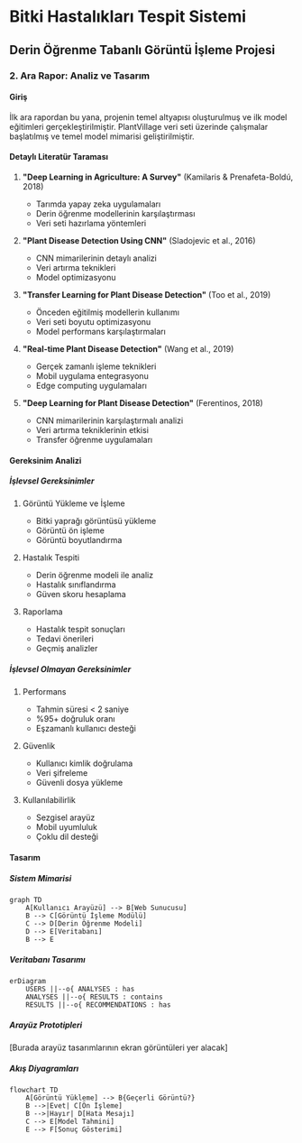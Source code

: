 # Bitki Hastalıkları Tespit Sistemi
## Derin Öğrenme Tabanlı Görüntü İşleme Projesi

### 2. Ara Rapor: Analiz ve Tasarım

#### Giriş
İlk ara rapordan bu yana, projenin temel altyapısı oluşturulmuş ve ilk model eğitimleri gerçekleştirilmiştir. PlantVillage veri seti üzerinde çalışmalar başlatılmış ve temel model mimarisi geliştirilmiştir.

#### Detaylı Literatür Taraması

1. **"Deep Learning in Agriculture: A Survey"** (Kamilaris & Prenafeta-Boldú, 2018)
   - Tarımda yapay zeka uygulamaları
   - Derin öğrenme modellerinin karşılaştırması
   - Veri seti hazırlama yöntemleri

2. **"Plant Disease Detection Using CNN"** (Sladojevic et al., 2016)
   - CNN mimarilerinin detaylı analizi
   - Veri artırma teknikleri
   - Model optimizasyonu

3. **"Transfer Learning for Plant Disease Detection"** (Too et al., 2019)
   - Önceden eğitilmiş modellerin kullanımı
   - Veri seti boyutu optimizasyonu
   - Model performans karşılaştırmaları

4. **"Real-time Plant Disease Detection"** (Wang et al., 2019)
   - Gerçek zamanlı işleme teknikleri
   - Mobil uygulama entegrasyonu
   - Edge computing uygulamaları

5. **"Deep Learning for Plant Disease Detection"** (Ferentinos, 2018)
   - CNN mimarilerinin karşılaştırmalı analizi
   - Veri artırma tekniklerinin etkisi
   - Transfer öğrenme uygulamaları

#### Gereksinim Analizi

##### İşlevsel Gereksinimler
1. Görüntü Yükleme ve İşleme
   - Bitki yaprağı görüntüsü yükleme
   - Görüntü ön işleme
   - Görüntü boyutlandırma

2. Hastalık Tespiti
   - Derin öğrenme modeli ile analiz
   - Hastalık sınıflandırma
   - Güven skoru hesaplama

3. Raporlama
   - Hastalık tespit sonuçları
   - Tedavi önerileri
   - Geçmiş analizler

##### İşlevsel Olmayan Gereksinimler
1. Performans
   - Tahmin süresi < 2 saniye
   - %95+ doğruluk oranı
   - Eşzamanlı kullanıcı desteği

2. Güvenlik
   - Kullanıcı kimlik doğrulama
   - Veri şifreleme
   - Güvenli dosya yükleme

3. Kullanılabilirlik
   - Sezgisel arayüz
   - Mobil uyumluluk
   - Çoklu dil desteği

#### Tasarım

##### Sistem Mimarisi
```mermaid
graph TD
    A[Kullanıcı Arayüzü] --> B[Web Sunucusu]
    B --> C[Görüntü İşleme Modülü]
    C --> D[Derin Öğrenme Modeli]
    D --> E[Veritabanı]
    B --> E
```

##### Veritabanı Tasarımı
```mermaid
erDiagram
    USERS ||--o{ ANALYSES : has
    ANALYSES ||--o{ RESULTS : contains
    RESULTS ||--o{ RECOMMENDATIONS : has
```

##### Arayüz Prototipleri
[Burada arayüz tasarımlarının ekran görüntüleri yer alacak]

##### Akış Diyagramları
```mermaid
flowchart TD
    A[Görüntü Yükleme] --> B{Geçerli Görüntü?}
    B -->|Evet| C[Ön İşleme]
    B -->|Hayır| D[Hata Mesajı]
    C --> E[Model Tahmini]
    E --> F[Sonuç Gösterimi]
``` 